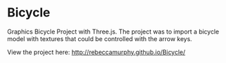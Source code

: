 Bicycle
=======

Graphics Bicycle Project with Three.js. The project was to import a bicycle model with textures that could be controlled with the arrow keys.

View the project here: http://rebeccamurphy.github.io/Bicycle/
